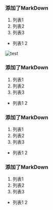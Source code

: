 ### 添加了MarkDown

1. 列表1
2. 列表2
3. 列表3
  * 列表1 2

![test](http://images.meet-true.com/default/201602/gxiwh52j1udfhgy9.jpg@200w_100q.jpg)

### 添加了MarkDown

1. 列表1
2. 列表2
3. 列表3
  * 列表1 2

### 添加了MarkDown

1. 列表1
2. 列表2
3. 列表3
  * 列表1 2

### 添加了MarkDown

1. 列表1
2. 列表2
3. 列表3
  * 列表1 2